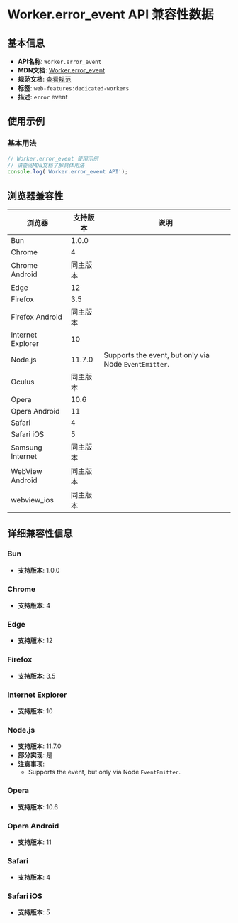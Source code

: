 # Worker.error_event API 兼容性数据

## 基本信息

- **API名称**: `Worker.error_event`
- **MDN文档**: [Worker.error_event](https://developer.mozilla.org/docs/Web/API/Worker/error_event)
- **规范文档**: [查看规范](https://html.spec.whatwg.org/multipage/workers.html#handler-abstractworker-onerror)
- **标签**: `web-features:dedicated-workers`
- **描述**: `error` event

## 使用示例

### 基本用法

```javascript
// Worker.error_event 使用示例
// 请查阅MDN文档了解具体用法
console.log('Worker.error_event API');
```

## 浏览器兼容性

| 浏览器 | 支持版本 | 说明 |
|--------|----------|------|
| Bun | 1.0.0 |  |
| Chrome | 4 |  |
| Chrome Android | 同主版本 |  |
| Edge | 12 |  |
| Firefox | 3.5 |  |
| Firefox Android | 同主版本 |  |
| Internet Explorer | 10 |  |
| Node.js | 11.7.0 | Supports the event, but only via Node `EventEmitter`. |
| Oculus | 同主版本 |  |
| Opera | 10.6 |  |
| Opera Android | 11 |  |
| Safari | 4 |  |
| Safari iOS | 5 |  |
| Samsung Internet | 同主版本 |  |
| WebView Android | 同主版本 |  |
| webview_ios | 同主版本 |  |

## 详细兼容性信息

### Bun

- **支持版本**: 1.0.0

### Chrome

- **支持版本**: 4

### Edge

- **支持版本**: 12

### Firefox

- **支持版本**: 3.5

### Internet Explorer

- **支持版本**: 10

### Node.js

- **支持版本**: 11.7.0
- **部分实现**: 是
- **注意事项**:
  - Supports the event, but only via Node `EventEmitter`.

### Opera

- **支持版本**: 10.6

### Opera Android

- **支持版本**: 11

### Safari

- **支持版本**: 4

### Safari iOS

- **支持版本**: 5

